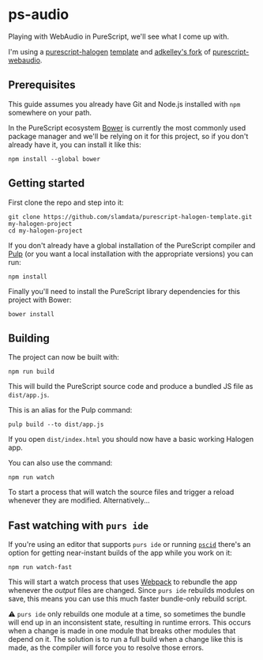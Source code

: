 # ps-audio

Playing with WebAudio in PureScript, we'll see what I come up with.

I'm using a [purescript-halogen](https://github.com/slamdata/purescript-halogen) [template](https://github.com/slamdata/purescript-halogen-template) and [adkelley's fork](https://github.com/adkelley/purescript-webaudio) of [purescript-webaudio](https://github.com/waterson/purescript-webaudio).

## Prerequisites

This guide assumes you already have Git and Node.js installed with `npm` somewhere on your path.

In the PureScript ecosystem [Bower](http://bower.io/) is currently the most commonly used package manager and we'll be relying on it for this project, so if you don't already have it, you can install it like this:

``` shell
npm install --global bower
```

## Getting started

First clone the repo and step into it:

``` shell
git clone https://github.com/slamdata/purescript-halogen-template.git my-halogen-project
cd my-halogen-project
```

If you don't already have a global installation of the PureScript compiler and [Pulp](https://github.com/bodil/pulp) (or you want a local installation with the appropriate versions) you can run:

``` shell
npm install
```

Finally you'll need to install the PureScript library dependencies for this project with Bower:

``` shell
bower install
```

## Building

The project can now be built with:

``` shell
npm run build
```

This will build the PureScript source code and produce a bundled JS file as `dist/app.js`.

This is an alias for the Pulp command:

``` shell
pulp build --to dist/app.js
```

If you open `dist/index.html` you should now have a basic working Halogen app.

You can also use the command:

``` shell
npm run watch
```

To start a process that will watch the source files and trigger a reload whenever they are modified. Alternatively...

## Fast watching with `purs ide`

If you're using an editor that supports `purs ide` or running [`pscid`](https://github.com/kRITZCREEK/pscid) there's an option for getting near-instant builds of the app while you work on it:

``` shell
npm run watch-fast
```

This will start a watch process that uses [Webpack](https://github.com/webpack/webpack) to rebundle the app whenever the _output_ files are changed. Since `purs ide` rebuilds modules on save, this means you can use this much faster bundle-only rebuild script.

:warning: `purs ide` only rebuilds one module at a time, so sometimes the bundle will end up in an inconsistent state, resulting in runtime errors. This occurs when a change is made in one module that breaks other modules that depend on it. The solution is to run a full build when a change like this is made, as the compiler will force you to resolve those errors.

